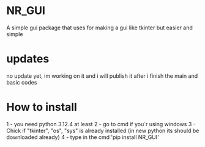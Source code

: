 # NR_GUI
A simple gui package that uses for making a gui like tkinter but easier and simple

# updates
no update yet, im working on it
and i will publish it after i finish the main and basic codes

# How to install
1 - you need python 3.12.4 at least
2 - go to cmd if you`r using windows
3 - Chick if "tkinter", "os", "sys" is already installed (in new python its should be downloaded already)
4 - type in the cmd 'pip install NR_GUI'
